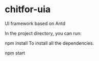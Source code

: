 # chitfor-uia
UI framework based on Antd

In the project directory, you can run:

npm install
To install all the dependencies.

npm start